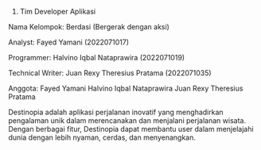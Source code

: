1.	Tim Developer Aplikasi

Nama Kelompok: Berdasi (Bergerak dengan aksi)

Analyst: Fayed Yamani (2022071017)

Programmer: Halvino Iqbal Nataprawira (2022071019)

Technical Writer: Juan Rexy Theresius Pratama (2022071035)

Anggota:
Fayed Yamani
Halvino Iqbal Nataprawira
Juan Rexy Theresius Pratama

Destinopia adalah aplikasi perjalanan inovatif yang menghadirkan pengalaman unik dalam merencanakan dan menjalani perjalanan wisata. Dengan berbagai fitur, Destinopia dapat membantu user dalam menjelajahi dunia dengan lebih nyaman, cerdas, dan menyenangkan.
